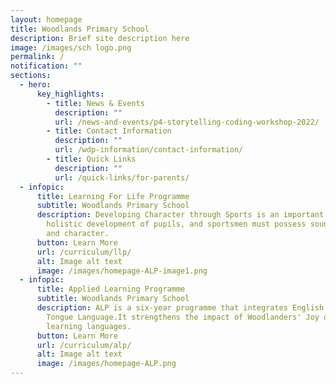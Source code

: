 ```yaml
---
layout: homepage
title: Woodlands Primary School
description: Brief site description here
image: /images/sch logo.png
permalink: /
notification: ""
sections:
  - hero:
      key_highlights:
        - title: News & Events
          description: ""
          url: /news-and-events/p4-storytelling-coding-workshop-2022/
        - title: Contact Information
          description: ""
          url: /wdp-information/contact-information/
        - title: Quick Links
          description: ""
          url: /quick-links/for-parents/
  - infopic:
      title: Learning For Life Programme
      subtitle: Woodlands Primary School
      description: Developing Character through Sports is an important component of
        holistic development of pupils, and sportsmen must possess sound values
        and character.
      button: Learn More
      url: /curriculum/llp/
      alt: Image alt text
      image: /images/homepage-ALP-image1.png
  - infopic:
      title: Applied Learning Programme
      subtitle: Woodlands Primary School
      description: ALP is a six-year programme that integrates English and Mother
        Tongue Language.It strengthens the impact of Woodlanders' Joy of
        learning languages.
      button: Learn More
      url: /curriculum/alp/
      alt: Image alt text
      image: /images/homepage-ALP.png
---
```

